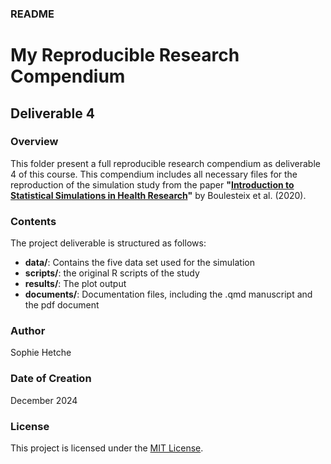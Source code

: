 
### README

# My Reproducible Research Compendium

## Deliverable 4

### Overview

This folder present a full reproducible research compendium as deliverable 4 of this course. This compendium includes all necessary files for the reproduction of the simulation study from the paper 
**"[Introduction to Statistical Simulations in Health Research](https://bmjopen.bmj.com/content/10/12/e039921#T2)"** 
by Boulesteix et al. (2020).


### Contents

The project deliverable is structured as follows:

-   **data/**: Contains the five data set used for the simulation
-   **scripts/**: the original R scripts of the study
-   **results/**: The plot output
-   **documents/**: Documentation files, including the .qmd manuscript and the 
    pdf document


### Author

Sophie Hetche

### Date of Creation

December 2024

### License

This project is licensed under the [MIT License](LICENSE).



